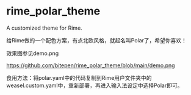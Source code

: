 # rime_polar_theme
A customized theme for Rime.

给Rime做的一个配色方案，有点北欧风格，就起名叫Polar了，希望你喜欢！

效果图参见demo.png

https://github.com/bitepen/rime_polar_theme/blob/main/demo.png

食用方法：将polar.yaml中的代码复制到Rime用户文件夹中的weasel.custom.yaml中，重新部署，再进入输入法设定中选择Polar即可。
